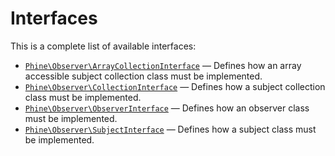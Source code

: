 Interfaces
==========

This is a complete list of available interfaces:

- [`Phine\Observer\ArrayCollectionInterface`](Phine/Observer/ArrayCollectionInterface.md) &mdash; Defines how an array accessible subject collection class must be implemented.
- [`Phine\Observer\CollectionInterface`](Phine/Observer/CollectionInterface.md) &mdash; Defines how a subject collection class must be implemented.
- [`Phine\Observer\ObserverInterface`](Phine/Observer/ObserverInterface.md) &mdash; Defines how an observer class must be implemented.
- [`Phine\Observer\SubjectInterface`](Phine/Observer/SubjectInterface.md) &mdash; Defines how a subject class must be implemented.
